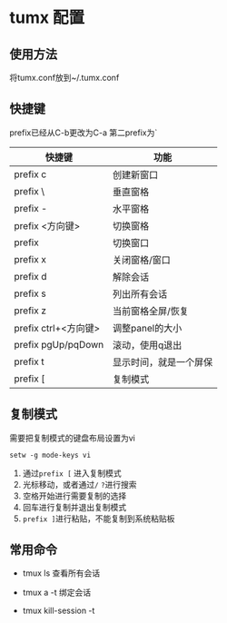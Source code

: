 # tumx 配置

## 使用方法
将tumx.conf放到~/.tumx.conf

## 快捷键
prefix已经从C-b更改为C-a
第二prefix为`

| 快捷键               | 功能                   |
| -------------------- | ---------------------- |
| prefix c             | 创建新窗口             |
| prefix \             | 垂直窗格               |
| prefix -             | 水平窗格               |
| prefix <方向键>      | 切换窗格               |
| prefix <num>         | 切换窗口               |
| prefix x             | 关闭窗格/窗口          |
| prefix d             | 解除会话               |
| prefix s             | 列出所有会话           |
| prefix z             | 当前窗格全屏/恢复      |
| prefix ctrl+<方向键> | 调整panel的大小        |
| prefix pgUp/pqDown   | 滚动，使用q退出        |
| prefix t             | 显示时间，就是一个屏保 |
| prefix [             | 复制模式               |

## 复制模式

需要把复制模式的键盘布局设置为vi

```
setw -g mode-keys vi
```

1. 通过`prefix [` 进入复制模式
2. 光标移动，或者通过`/` `?`进行搜索
3. 空格开始进行需要复制的选择
4. 回车进行复制并退出复制模式
5. `prefix ]`进行粘贴，不能复制到系统粘贴板



## 常用命令

- tmux ls 查看所有会话

- tmux a -t <session> 绑定会话

-   tmux kill-session -t <session-name>